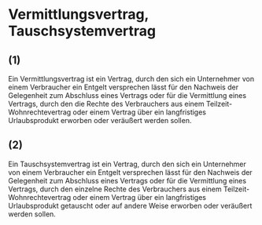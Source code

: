 # Vermittlungsvertrag, Tauschsystemvertrag



## (1)

 Ein Vermittlungsvertrag ist ein Vertrag, durch den sich ein Unternehmer von einem Verbraucher ein Entgelt versprechen lässt für den Nachweis der Gelegenheit zum Abschluss eines Vertrags oder für die Vermittlung eines Vertrags, durch den die Rechte des Verbrauchers aus einem Teilzeit-Wohnrechtevertrag oder einem Vertrag über ein langfristiges Urlaubsprodukt erworben oder veräußert werden sollen.

## (2)

 Ein Tauschsystemvertrag ist ein Vertrag, durch den sich ein Unternehmer von einem Verbraucher ein Entgelt versprechen lässt für den Nachweis der Gelegenheit zum Abschluss eines Vertrags oder für die Vermittlung eines Vertrags, durch den einzelne Rechte des Verbrauchers aus einem Teilzeit-Wohnrechtevertrag oder einem Vertrag über ein langfristiges Urlaubsprodukt getauscht oder auf andere Weise erworben oder veräußert werden sollen. 

